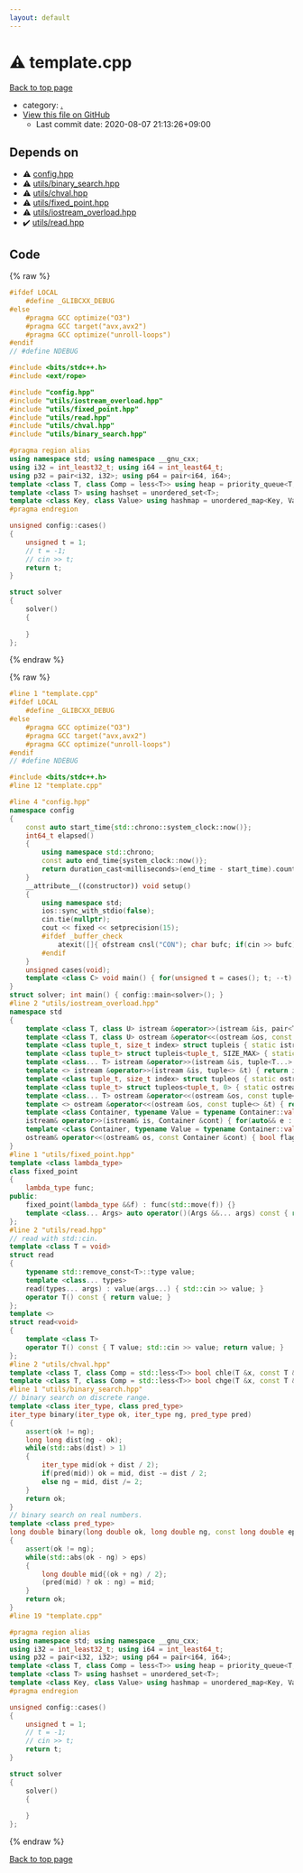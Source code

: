 ```yaml
---
layout: default
---
```


<!-- mathjax config similar to math.stackexchange -->
<script type="text/javascript" async
  src="https://cdnjs.cloudflare.com/ajax/libs/mathjax/2.7.5/MathJax.js?config=TeX-MML-AM_CHTML">
</script>
<script type="text/x-mathjax-config">
  MathJax.Hub.Config({
    TeX: { equationNumbers: { autoNumber: "AMS" }},
    tex2jax: {
      inlineMath: [ ['$','$'] ],
      processEscapes: true
    },
    "HTML-CSS": { matchFontHeight: false },
    displayAlign: "left",
    displayIndent: "2em"
  });
</script>

<script type="text/javascript" src="https://cdnjs.cloudflare.com/ajax/libs/jquery/3.4.1/jquery.min.js"></script>
<script src="https://cdn.jsdelivr.net/npm/jquery-balloon-js@1.1.2/jquery.balloon.min.js" integrity="sha256-ZEYs9VrgAeNuPvs15E39OsyOJaIkXEEt10fzxJ20+2I=" crossorigin="anonymous"></script>
<script type="text/javascript" src="../assets/js/copy-button.js"></script>
<link rel="stylesheet" href="../assets/css/copy-button.css" />


# :warning: template.cpp

<a href="../index.html">Back to top page</a>

* category: <a href="../index.html#5058f1af8388633f609cadb75a75dc9d">.</a>
* <a href="{{ site.github.repository_url }}/blob/master/template.cpp">View this file on GitHub</a>
    - Last commit date: 2020-08-07 21:13:26+09:00




## Depends on

* :warning: <a href="config.hpp.html">config.hpp</a>
* :warning: <a href="utils/binary_search.hpp.html">utils/binary_search.hpp</a>
* :warning: <a href="utils/chval.hpp.html">utils/chval.hpp</a>
* :warning: <a href="utils/fixed_point.hpp.html">utils/fixed_point.hpp</a>
* :warning: <a href="utils/iostream_overload.hpp.html">utils/iostream_overload.hpp</a>
* :heavy_check_mark: <a href="utils/read.hpp.html">utils/read.hpp</a>


## Code

<a id="unbundled"></a>
{% raw %}
```cpp
#ifdef LOCAL
    #define _GLIBCXX_DEBUG
#else
    #pragma GCC optimize("O3")
    #pragma GCC target("avx,avx2")
    #pragma GCC optimize("unroll-loops")
#endif
// #define NDEBUG

#include <bits/stdc++.h>
#include <ext/rope>

#include "config.hpp"
#include "utils/iostream_overload.hpp"
#include "utils/fixed_point.hpp"
#include "utils/read.hpp"
#include "utils/chval.hpp"
#include "utils/binary_search.hpp"

#pragma region alias
using namespace std; using namespace __gnu_cxx;
using i32 = int_least32_t; using i64 = int_least64_t;
using p32 = pair<i32, i32>; using p64 = pair<i64, i64>;
template <class T, class Comp = less<T>> using heap = priority_queue<T, vector<T>, Comp>;
template <class T> using hashset = unordered_set<T>;
template <class Key, class Value> using hashmap = unordered_map<Key, Value>;
#pragma endregion

unsigned config::cases()
{
    unsigned t = 1;
    // t = -1;
    // cin >> t;
    return t;
}

struct solver
{
    solver()
    {
        
    }
};

```
{% endraw %}

<a id="bundled"></a>
{% raw %}
```cpp
#line 1 "template.cpp"
#ifdef LOCAL
    #define _GLIBCXX_DEBUG
#else
    #pragma GCC optimize("O3")
    #pragma GCC target("avx,avx2")
    #pragma GCC optimize("unroll-loops")
#endif
// #define NDEBUG

#include <bits/stdc++.h>
#line 12 "template.cpp"

#line 4 "config.hpp"
namespace config
{
    const auto start_time{std::chrono::system_clock::now()};
    int64_t elapsed()
    {
        using namespace std::chrono;
        const auto end_time{system_clock::now()};
        return duration_cast<milliseconds>(end_time - start_time).count();
    }
    __attribute__((constructor)) void setup()
    {
        using namespace std;
        ios::sync_with_stdio(false);
        cin.tie(nullptr);
        cout << fixed << setprecision(15);
        #ifdef _buffer_check
            atexit([]{ ofstream cnsl("CON"); char bufc; if(cin >> bufc) cnsl << "\n\033[1;35mwarning\033[0m: buffer not empty.\n\n"; });
        #endif
    }
    unsigned cases(void);
    template <class C> void main() { for(unsigned t = cases(); t; --t) C(); }
}
struct solver; int main() { config::main<solver>(); }
#line 2 "utils/iostream_overload.hpp"
namespace std
{
    template <class T, class U> istream &operator>>(istream &is, pair<T, U> &p) { return is >> p.first >> p.second; }
    template <class T, class U> ostream &operator<<(ostream &os, const pair<T, U> &p) { return os << p.first << ' ' << p.second; }
    template <class tuple_t, size_t index> struct tupleis { static istream &apply(istream &is, tuple_t &t) { tupleis<tuple_t, index - 1>::apply(is, t); return is >> get<index>(t); } };
    template <class tuple_t> struct tupleis<tuple_t, SIZE_MAX> { static istream &apply(istream &is, tuple_t &t) { return is; } };
    template <class... T> istream &operator>>(istream &is, tuple<T...> &t) { return tupleis<tuple<T...>, tuple_size<tuple<T...>>::value - 1>::apply(is, t); }
    template <> istream &operator>>(istream &is, tuple<> &t) { return is; }
    template <class tuple_t, size_t index> struct tupleos { static ostream &apply(ostream &os, const tuple_t &t) { tupleos<tuple_t, index - 1>::apply(os, t); return os << ' ' << get<index>(t); } };
    template <class tuple_t> struct tupleos<tuple_t, 0> { static ostream &apply(ostream &os, const tuple_t &t) { return os << get<0>(t); } };
    template <class... T> ostream &operator<<(ostream &os, const tuple<T...> &t) { return tupleos<tuple<T...>, tuple_size<tuple<T...>>::value - 1>::apply(os, t); }
    template <> ostream &operator<<(ostream &os, const tuple<> &t) { return os; }
    template <class Container, typename Value = typename Container::value_type, enable_if_t<!is_same<decay_t<Container>, string>::value, nullptr_t> = nullptr>
    istream& operator>>(istream& is, Container &cont) { for(auto&& e : cont) is >> e; return is; }
    template <class Container, typename Value = typename Container::value_type, enable_if_t<!is_same<decay_t<Container>, string>::value, nullptr_t> = nullptr>
    ostream& operator<<(ostream& os, const Container &cont) { bool flag = 1; for(auto&& e : cont) flag ? flag = 0 : (os << ' ', 0), os << e; return os; }
}
#line 1 "utils/fixed_point.hpp"
template <class lambda_type>
class fixed_point
{
    lambda_type func;
public:
    fixed_point(lambda_type &&f) : func(std::move(f)) {}
    template <class... Args> auto operator()(Args &&... args) const { return func(*this, std::forward<Args>(args)...); }
};
#line 2 "utils/read.hpp"
// read with std::cin.
template <class T = void>
struct read
{
    typename std::remove_const<T>::type value;
    template <class... types>
    read(types... args) : value(args...) { std::cin >> value; }
    operator T() const { return value; }
};
template <>
struct read<void>
{
    template <class T>
    operator T() const { T value; std::cin >> value; return value; }
};
#line 2 "utils/chval.hpp"
template <class T, class Comp = std::less<T>> bool chle(T &x, const T &y, Comp comp = Comp()) { return comp(y, x) ? x = y, true : false; }
template <class T, class Comp = std::less<T>> bool chge(T &x, const T &y, Comp comp = Comp()) { return comp(x, y) ? x = y, true : false; }
#line 1 "utils/binary_search.hpp"
// binary search on discrete range.
template <class iter_type, class pred_type>
iter_type binary(iter_type ok, iter_type ng, pred_type pred)
{
    assert(ok != ng);
    long long dist(ng - ok);
    while(std::abs(dist) > 1)
    {
        iter_type mid(ok + dist / 2);
        if(pred(mid)) ok = mid, dist -= dist / 2;
        else ng = mid, dist /= 2;
    }
    return ok;
}
// binary search on real numbers.
template <class pred_type>
long double binary(long double ok, long double ng, const long double eps, pred_type pred)
{
    assert(ok != ng);
    while(std::abs(ok - ng) > eps)
    {
        long double mid{(ok + ng) / 2};
        (pred(mid) ? ok : ng) = mid;
    }
    return ok;
}
#line 19 "template.cpp"

#pragma region alias
using namespace std; using namespace __gnu_cxx;
using i32 = int_least32_t; using i64 = int_least64_t;
using p32 = pair<i32, i32>; using p64 = pair<i64, i64>;
template <class T, class Comp = less<T>> using heap = priority_queue<T, vector<T>, Comp>;
template <class T> using hashset = unordered_set<T>;
template <class Key, class Value> using hashmap = unordered_map<Key, Value>;
#pragma endregion

unsigned config::cases()
{
    unsigned t = 1;
    // t = -1;
    // cin >> t;
    return t;
}

struct solver
{
    solver()
    {
        
    }
};

```
{% endraw %}

<a href="../index.html">Back to top page</a>


